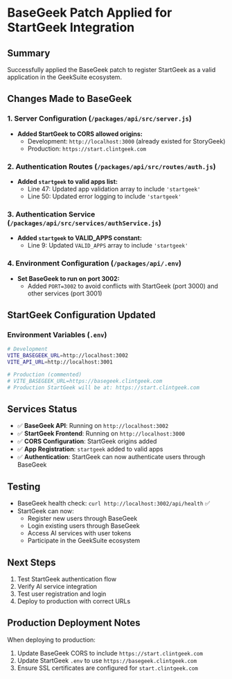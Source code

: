 # BaseGeek Patch Applied for StartGeek Integration

## Summary
Successfully applied the BaseGeek patch to register StartGeek as a valid application in the GeekSuite ecosystem.

## Changes Made to BaseGeek

### 1. Server Configuration (`/packages/api/src/server.js`)
- **Added StartGeek to CORS allowed origins:**
  - Development: `http://localhost:3000` (already existed for StoryGeek)
  - Production: `https://start.clintgeek.com`

### 2. Authentication Routes (`/packages/api/src/routes/auth.js`)
- **Added `startgeek` to valid apps list:**
  - Line 47: Updated app validation array to include `'startgeek'`
  - Line 50: Updated error logging to include `'startgeek'`

### 3. Authentication Service (`/packages/api/src/services/authService.js`)
- **Added `startgeek` to VALID_APPS constant:**
  - Line 9: Updated `VALID_APPS` array to include `'startgeek'`

### 4. Environment Configuration (`/packages/api/.env`)
- **Set BaseGeek to run on port 3002:**
  - Added `PORT=3002` to avoid conflicts with StartGeek (port 3000) and other services (port 3001)

## StartGeek Configuration Updated

### Environment Variables (`.env`)
```bash
# Development
VITE_BASEGEEK_URL=http://localhost:3002
VITE_API_URL=http://localhost:3001

# Production (commented)
# VITE_BASEGEEK_URL=https://basegeek.clintgeek.com
# Production StartGeek will be at: https://start.clintgeek.com
```

## Services Status
- ✅ **BaseGeek API**: Running on `http://localhost:3002`
- ✅ **StartGeek Frontend**: Running on `http://localhost:3000`
- ✅ **CORS Configuration**: StartGeek origins added
- ✅ **App Registration**: `startgeek` added to valid apps
- ✅ **Authentication**: StartGeek can now authenticate users through BaseGeek

## Testing
- BaseGeek health check: `curl http://localhost:3002/api/health` ✅
- StartGeek can now:
  - Register new users through BaseGeek
  - Login existing users through BaseGeek
  - Access AI services with user tokens
  - Participate in the GeekSuite ecosystem

## Next Steps
1. Test StartGeek authentication flow
2. Verify AI service integration
3. Test user registration and login
4. Deploy to production with correct URLs

## Production Deployment Notes
When deploying to production:
1. Update BaseGeek CORS to include `https://start.clintgeek.com`
2. Update StartGeek `.env` to use `https://basegeek.clintgeek.com`
3. Ensure SSL certificates are configured for `start.clintgeek.com`